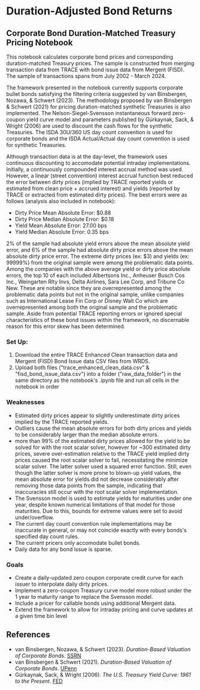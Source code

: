 # Duration-Adjusted Bond Returns

## Corporate Bond Duration-Matched Treasury Pricing Notebook
This notebook calculates corporate bond prices and corresponding duration-matched Treasury prices. The sample is constructed from merging transaction data from TRACE with bond issue data from Mergent (FISD). The sample of transactions spans from July 2002 - March 2024. 

The framework presented in the notebook currently supports corporate bullet bonds satisfying the filtering criteria suggested by van Binsbergen, Nozawa, & Schwert (2023). The methodology proposed by van Binsbergen & Schwert (2021) for pricing duration-matched synthetic Treasuries is also implemented. The Nelson-Siegel-Svensson instantaneous forward zero-coupon yield curve model and parameters published by Gürkaynak, Sack, & Wright (2006) are used to discount the cash flows for the synthetic Treasuries. The ISDA 30U/360 US day count convention is used for corporate bonds and the ISDA Actual/Actual day count convention is used for synthetic Treasuries. 

Although transaction data is at the day-level, the framework uses continuous discounting to accomodate potential intraday implementations. Initially, a continuously compounded interest accrual method was used. However, a linear (street convention) interest accrual function best reduced the error between dirty prices (implied by TRACE reported yields or estimated from clean price + accrued interest) and yields (reported by TRACE or extracted from estimated dirty prices). The best errors were as follows (analysis also included in notebook):
- Dirty Price Mean Absolute Error: $0.88
- Dirty Price Median Absolute Error: $0.18
- Yield Mean Absolute Error: 27.00 bps
- Yield Median Absolute Error: 0.35 bps

2% of the sample had absolute yield errors above the mean absolute yield error, and 6% of the sample had absolute dirty price errors above the mean absolute dirty price error. The extreme dirty prices (ex: $3) and yields (ex: 99999%) from the original sample were among the problematic data points. Among the companies with the above average yield or dirty price absolute errors, the top 10 of each included Albertsons Inc., Anheuser Busch Cos Inc., Weingarten Rlty Invs, Delta Airlines, Sara Lee Corp, and Tribune Co New. These are notable since they are overrepresented among the problematic data points but not in the original sample, unlike companies such as International Lease Fin Corp or Disney Walt Co which are overrepresented among both the original sample and the problematic sample. Aside from potential TRACE reporting errors or ignored special characteristics of these bond issues within the framework, no discernable reason for this error skew has been determined.

### Set Up:
1) Download the entire TRACE Enhanced Clean transaction data and Mergent (FISD) Bond Issue data CSV files from WRDS.
2) Upload both files ("trace_enhanced_clean_data.csv" & "fisd_bond_issue_data.csv") into a folder ("raw_data_folder") in the same directory as the notebook's .ipynb file and run all cells in the notebook in order

### Weaknesses

- Estimated dirty prices appear to slightly underestimate dirty prices implied by the TRACE reported yields.
- Outliers cause the mean absolute errors for both dirty prices and yields to be considerably larger than the median absolute errors.
- more than 99% of the estimated dirty prices allowed for the yield to be solved for with the root scalar solver, however for ~300 estimated dirty prices, severe over-estimation relative to the TRACE yield implied dirty prices caused the root scalar solver to fail, necessitating the minimize scalar solver. The latter solver used a squared error function. Still, even though the latter solver is more prone to blown-up yield values, the mean absolute error for yields did not decrease considerably after removing those data points from the sample, indicating that inaccuracies still occur with the root scalar solver implementation.
- The Svensson model is used to estimate yields for maturities under one year, despite known numerical limitations of that model for those maturities. Due to this, bounds for extreme values were set to avoid under/overflow.
- The current day count convention rule implementations may be inaccurate in general, or may not coincide exactly with every bonds's specified day count rules.
- The current pricers only accomodate bullet bonds.
- Daily data for any bond issue is sparse.

### Goals

- Create a daily-updated zero coupon corporate credit curve for each issuer to interpolate daily dirty prices.
- Implement a zero-coupon Treasury curve model more robust under the 1 year to maturity range to replace the Svensson model. 
- Include a pricer for callable bonds using additional Mergent data.
- Extend the framework to allow for intraday pricing and curve updates at a given time bin level

## References
- van Binsbergen, Nozawa, & Schwert (2023). *Duration-Based Valuation of Corporate Bonds*. [SSRN](https://papers.ssrn.com/sol3/papers.cfm?abstract_id=3914422)
- van Binsbergen & Schwert (2021). *Duration-Based Valuation of Corporate Bonds*. [UPenn](https://rodneywhitecenter.wharton.upenn.edu/wp-content/uploads/2021/10/BinsbergenSchwert_2021_WP-Duration-based-valuation-of-corporate-bonds.pdf)
- Gürkaynak, Sack, & Wright (2006). *The U.S. Treasury Yield Curve: 1961 to the Present*. [FED](https://www.federalreserve.gov/pubs/feds/2006/200628/200628pap.pdf)

